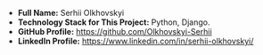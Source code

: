 - **Full Name:** Serhii Olkhovskyi
- **Technology Stack for This Project:** Python, Django.
- **GitHub Profile:** https://github.com/Olkhovskyi-Serhii
- **LinkedIn Profile:** https://www.linkedin.com/in/serhii-olkhovskyi/
